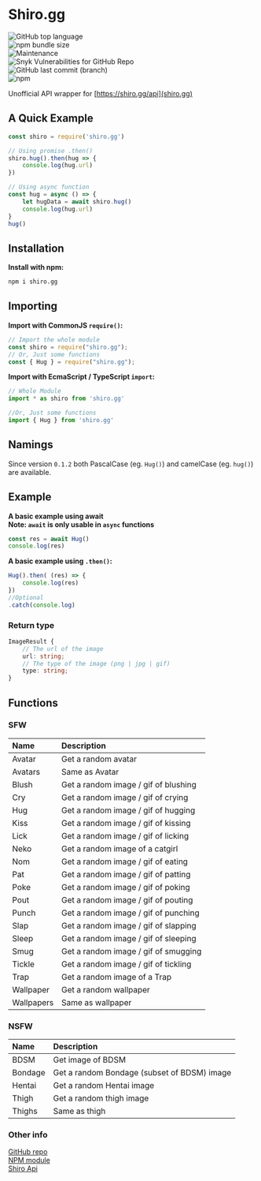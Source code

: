 # Shiro.gg
![GitHub top language](https://img.shields.io/github/languages/top/moyshik7/shiro.gg)  
![npm bundle size](https://img.shields.io/bundlephobia/min/shiro.gg)  
![Maintenance](https://img.shields.io/maintenance/yes/2021)  
![Snyk Vulnerabilities for GitHub Repo](https://img.shields.io/snyk/vulnerabilities/github/moyshik7/shiro.gg)  
![GitHub last commit (branch)](https://img.shields.io/github/last-commit/moyshik7/shiro.gg/main)  
![npm](https://img.shields.io/npm/v/shiro.gg)  
  
  
Unofficial API wrapper for [https://shiro.gg/api](shiro.gg)  
  
## A Quick Example

```js
const shiro = require('shiro.gg')

// Using promise .then()
shiro.hug().then(hug => {
    console.log(hug.url)
})

// Using async function
const hug = async () => {
    let hugData = await shiro.hug()
    console.log(hug.url)
}
hug()
```

## Installation
**Install with npm:**  

```bash
npm i shiro.gg
```
  
## Importing
**Import with CommonJS `require()`:**  

```js
// Import the whole module
const shiro = require("shiro.gg");
// Or, Just some functions
const { Hug } = require("shiro.gg");
```

**Import with EcmaScript / TypeScript `import`:**  

```js
// Whole Module
import * as shiro from 'shiro.gg'

//Or, Just some functions
import { Hug } from 'shiro.gg'
```

  
## Namings
  
Since version `0.1.2` both PascalCase (eg. `Hug()`) and camelCase (eg. `hug()`) are available.  
  
## Example
  
**A basic example using await**  
**Note: `await` is only usable in `async` functions**

```js
const res = await Hug()
console.log(res)
```

**A basic example using `.then()`:**  

```js
Hug().then( (res) => {
    console.log(res)
})
//Optional
.catch(console.log)
```

### Return type
```ts
ImageResult {
    // The url of the image
    url: string;
    // The type of the image (png | jpg | gif)
    type: string;
}
```

  
  
## Functions
  
### SFW
  
| Name       | Description                          |
| :--------- | :----------------------------------- |
| Avatar     | Get a random avatar                  | 
| Avatars    | Same as Avatar                       |
| Blush      | Get a random image / gif of blushing |
| Cry        | Get a random image / gif of crying   | 
| Hug        | Get a random image / gif of hugging  |
| Kiss       | Get a random image / gif of kissing  |
| Lick       | Get a random image / gif of licking  |
| Neko       | Get a random image of a catgirl      |
| Nom        | Get a random image / gif of eating   |
| Pat        | Get a random image / gif of patting  |
| Poke       | Get a random image / gif of poking   |
| Pout       | Get a random image / gif of pouting  |
| Punch      | Get a random image / gif of punching |
| Slap       | Get a random image / gif of slapping |
| Sleep      | Get a random image / gif of sleeping |
| Smug       | Get a random image / gif of smugging |
| Tickle     | Get a random image / gif of tickling |
| Trap       | Get a random image of a Trap         |
| Wallpaper  | Get a random wallpaper               |
| Wallpapers | Same as wallpaper                    |
  
### NSFW
  
| Name       | Description                                 |
| :--------- | :------------------------------------------ |
| BDSM       | Get image of BDSM                           |
| Bondage    | Get a random Bondage (subset of BDSM) image |
| Hentai     | Get a random Hentai image                   |
| Thigh      | Get a random thigh image                    |
| Thighs     | Same as thigh                               |
  
  
  
### Other info
  
[GitHub repo](https://github.com/moyshik7/shiro.gg)  
[NPM module](https://www.npmjs.com/package/shiro.gg)  
[Shiro Api](https://shiro.gg/api)  

